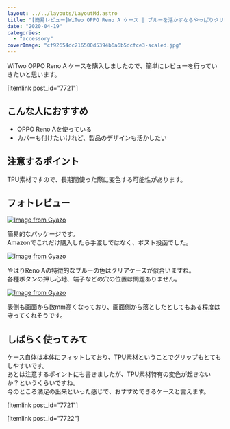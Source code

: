 ```yaml
---
layout: ../../layouts/LayoutMd.astro
title: "[簡易レビュー]WiTwo OPPO Reno A ケース | ブルーを活かすならやっぱりクリアケース！"
date: "2020-04-19"
categories: 
  - "accessory"
coverImage: "cf92654dc216500d5394b6a6b5dcfce3-scaled.jpg"
---
```


WiTwo OPPO Reno A ケースを購入しましたので、簡単にレビューを行っていきたいと思います。

\[itemlink post\_id="7721"\]

## こんな人におすすめ

- OPPO Reno Aを使っている
- カバーも付けたいけれど、製品のデザインも活かしたい

## 注意するポイント

TPU素材ですので、長期間使った際に変色する可能性があります。

## フォトレビュー

[![Image from Gyazo](images/1c09ceee19d4046fc25fdae6fbb01734.jpg)](https://gyazo.com/1c09ceee19d4046fc25fdae6fbb01734)

簡易的なパッケージです。  
Amazonでこれだけ購入したら手渡しではなく、ポスト投函でした。

[![Image from Gyazo](images/cf92654dc216500d5394b6a6b5dcfce3.jpg)](https://gyazo.com/cf92654dc216500d5394b6a6b5dcfce3)

やはりReno Aの特徴的なブルーの色はクリアケースが似合いますね。  
各種ボタンの押し心地、端子などの穴の位置は問題ありません。

[![Image from Gyazo](images/f425a3f616077ab526c6f8d5d7afdea1.jpg)](https://gyazo.com/f425a3f616077ab526c6f8d5d7afdea1)

表側も画面から数mm高くなっており、画面側から落としたとしてもある程度は守ってくれそうです。

## しばらく使ってみて

ケース自体は本体にフィットしており、TPU素材ということでグリップもとてもしやすいです。  
あとは注意するポイントにも書きましたが、TPU素材特有の変色が起きないか？というくらいですね。  
今のところ満足の出来といった感じで、おすすめできるケースと言えます。

\[itemlink post\_id="7721"\]

\[itemlink post\_id="7722"\]
